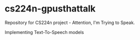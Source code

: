 # cs224n-gpusthattalk
Repository for CS224n project - Attention, I'm Trying to Speak. 

Implementing Text-To-Speech models 

